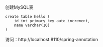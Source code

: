 
创建MySQL表
```mysql
create table hello (
    id int primary key auto_increment,
    name varchar(10)
)
```

访问：http://localhost:8110/spring-annotation

